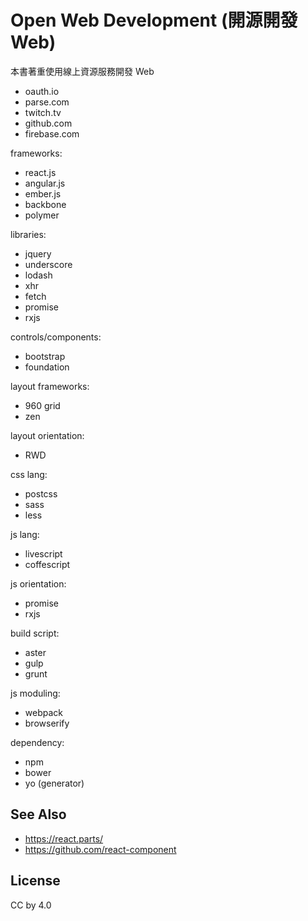 # Open Web Development (開源開發 Web)

本書著重使用線上資源服務開發 Web

* oauth.io
* parse.com
* twitch.tv
* github.com
* firebase.com

frameworks:

* react.js
* angular.js
* ember.js
* backbone
* polymer

libraries:

* jquery
* underscore
* lodash
* xhr
* fetch
* promise
* rxjs

controls/components:

* bootstrap
* foundation

layout frameworks:

* 960 grid
* zen

layout orientation:

* RWD

css lang:

* postcss
* sass
* less

js lang:

* livescript
* coffescript

js orientation:

* promise
* rxjs

build script:

* aster
* gulp
* grunt

js moduling:

* webpack
* browserify

dependency:

* npm
* bower
* yo (generator)

## See Also

* https://react.parts/
* https://github.com/react-component

## License

CC by 4.0
